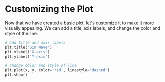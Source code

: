 # Customizing the Plot

Now that we have created a basic plot, let's customize it to make it more visually appealing. We can add a title, axis labels, and change the color and style of the line.

```python
# Add title and axis labels
plt.title('Sin Wave')
plt.xlabel('X-axis')
plt.ylabel('Y-axis')

# Change color and style of line
plt.plot(x, y, color='red', linestyle='dashed')
plt.show()
```
